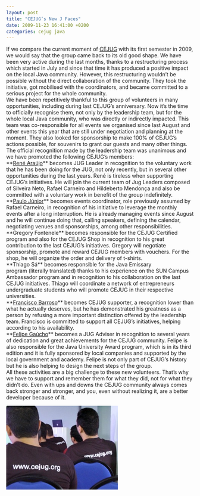 ```yaml
---
layout: post
title: "CEJUG’s New J Faces"
date: 2009-11-23 16:41:00 +0200
categories: cejug java
---
```


<div>If we compare the current moment of <a href="http://www.cejug.org/">CEJUG</a> with its first semester in 2009, we would say that the group came back to its old good shape. We have been very active during the last months, thanks to a restructuring process which started in July and since that time it has produced a positive impact on the local Java community. However, this restructuring wouldn’t be possible without the direct collaboration of the community. They took the initiative, got mobilised with the coordinators, and became committed to a serious project for the whole community.</div>


<div>We have been repetitively thankful to this group of volunteers in many opportunities, including during last CEJUG’s anniversary. Now it’s the time to officially recognise them, not only by the leadership team, but for the whole local Java community, who was directly or indirectly impacted. This team was co-responsible for all events we organised since last August and other events this year that are still under negotiation and planning at the moment. They also looked for sponsorship to make 100% of CEJUG’s actions possible, for souvenirs to grant our guests and many other things.</div>


<div>The official recognition made by the leadership team was unanimous and we have promoted the following CEJUG’s members:</div>


<div>**<a href="http://renearaujo.blogspot.com/">René Araújo</a>** becomes JUG Leader in recognition to the voluntary work that he has been doing for the JUG, not only recently, but in several other opportunities during the last years. René is tireless when supporting CEJUG’s initiatives. He will join the current team of Jug Leaders composed of Silveira Neto, Rafael Carneiro and Hildeberto Mendonça and also be committed with a voluntary work in benefit of the group indefinitely.</div>


<div>**<a href="http://www.paulojdev.com.br/">Paulo Júnior</a>** becomes events coordinator, role previously assumed by Rafael Carneiro, in recognition of his initiative to leverage the monthly events after a long interruption. He is already managing events since August and he will continue doing that, calling speakers, defining the calendar, negotiating venues and sponsorships, among other responsibilities.</div>


<div>**Gregory Fontenele** becomes responsible for the CEJUG Certified program and also for the CEJUG Shop in recognition to his great contribution to the last CEJUG’s initiatives. Gregory will negotiate sponsorship, promote and reward CEJUG members with vouchers. For the shop, he will organize the order and delivery of t-shirts.</div>


<div>**Thiago Sá** becomes responsible for the Java Emissary program (literally translated) thanks to his experience on the SUN Campus Ambassador program and in recognition to his collaboration on the last CEJUG initiatives. Thiago will coordinate a network of entrepreneurs undergraduate students who will promote CEJUG in their respective universities.</div>


<div>**<a href="http://www.franciscobarroso.blogspot.com/">Francisco Barroso</a>** becomes CEJUG supporter, a recognition lower than what he actually deserves, but he has demonstrated his greatness as a person by refusing a more important distinction offered by the leadership team. Francisco is committed to support all CEJUG’s initiatives, helping according to his availability.</div>


<div>**<a href="http://weblogs.java.net/blog/felipegaucho/">Felipe Gaúcho</a>** becomes a JUG Adviser in recognition to several years of dedication and great achievements for the CEJUG community. Felipe is also responsible for the Java University Award program, which is in its third edition and it is fully sponsored by local companies and supported by the local government and academy. Felipe is not only part of CEJUG’s history but he is also helping to design the next steps of the group.</div>
All these activities are a big challenge to these new volunteers. That’s why we have to support and remember them for what they did, not for what they didn’t do. Even with ups and downs the CEJUG community always comes back stronger and stronger, and you, even without realizing it, are a better developer because of it.

![2408150459_7e59ee3b89-300x225.jpg](/images/posts/2408150459_7e59ee3b89-300x225.jpg)
